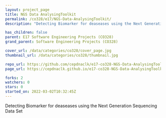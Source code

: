 ```yaml
---
layout: project_page
title: NGS Data AnalysingToolkit
permalink: /co328/e17/NGS-Data-AnalysingToolkit/
description: "Detecting Biomarker for deaseases using the Next Generation Sequencing Data Set"

has_children: false
parent: E17 Software Engineering Projects (CO328)
grand_parent: Software Engineering Projects (CO328)

cover_url: /data/categories/co328/cover_page.jpg
thumbnail_url: /data/categories/co328/thumbnail.jpg

repo_url: https://github.com/cepdnaclk/e17-co328-NGS-Data-AnalysingToolkit
page_url: https://cepdnaclk.github.io/e17-co328-NGS-Data-AnalysingToolkit

forks: 2
watchers: 0
stars: 0
started_on: 2022-03-02T10:32:45Z
---
```

Detecting Biomarker for deaseases using the Next Generation Sequencing Data Set

